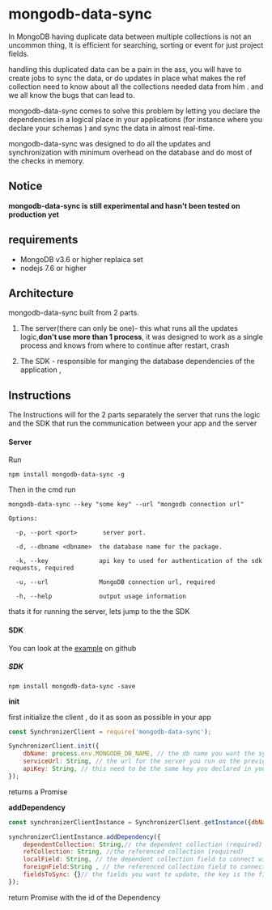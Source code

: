 <h1>mongodb-data-sync</h1>
In MongoDB having duplicate data between multiple collections is not an uncommon thing, It is efficient for searching, sorting or event for just project fields.
 
handling this duplicated data can be a pain in the ass, you will have to create jobs to sync the data, or do updates in place what makes the ref collection need to know about all the collections needed data from him . and we all know the bugs that can lead to.

mongodb-data-sync comes to solve this problem by letting you declare the dependencies in a logical place in your applications (for instance where you declare your schemas ) and sync the data in almost real-time.   

mongodb-data-sync was designed to do all the updates and synchronization with minimum overhead on the database and do most of the checks in memory. 

<h2>Notice</h2>
<strong>mongodb-data-sync is still experimental and hasn't been tested on production yet</strong> 

<h2>requirements</h2>
<ul>
<li>MongoDB v3.6 or higher replaica set </li>
<li>nodejs 7.6 or higher </li>

</ul>
<h2>Architecture</h2>
mongodb-data-sync built from 2 parts.

1. The server(there can only be one)- this what runs all the updates logic,<strong>don't use  more than 1 process</strong>, it was designed to work as a single process and knows from where to continue after restart, crash 

2. The SDK - responsible for manging the database dependencies of the application ,

<h2>Instructions</h2>

The Instructions will for the 2 parts separately the server that runs the logic and the SDK that run the communication between your app and the server 

<h4>Server</h4>

Run  

```
npm install mongodb-data-sync -g
```
 
Then in the cmd run
 
```
mongodb-data-sync --key "some key" --url "mongodb connection url"
```
```
Options:

  -p, --port <port>       server port. 
  
  -d, --dbname <dbname>  the database name for the package. 
  
  -k, --key              api key to used for authentication of the sdk requests, required
  
  -u, --url              MongoDB connection url, required
  
  -h, --help             output usage information
```

thats it for running the server, lets jump to the the SDK  

<h4>SDK</h4>

You can look at the <a href='https://github.com/amit221/mongodb-denormalized-data-sync/tree/master/example'>example</a> on github

<h5>SDK</h5>

```
npm install mongodb-data-sync -save
```

<strong>init</strong>

first initialize the client , do it as soon as possible in your app
```javascript
const SynchronizerClient = require('mongodb-data-sync');

SynchronizerClient.init({
    dbName: process.env.MONGODB_DB_NAME, // the db name you want the synchronization to work on (required)
    serviceUrl: String, // the url for the server you run on the previous stage (required),  
    apiKey: String, // this need to be the same key you declared in your server (required)
}); 
```
returns a Promise


<strong>addDependency</strong>


```javascript
const synchronizerClientInstance = SynchronizerClient.getInstance({dbName: process.env.MONGODB_DB_NAME});

synchronizerClientInstance.addDependency({
	dependentCollection: String,// the dependent collection (required)
	refCollection: String, //the referenced collection (required)
	localField: String, // the dependent collection field to connect with (required)
	foreignField:String , // the referenced collection field to connect with, default _id ,using other field then _id will cuz an extra join for each check (optional)
	fieldsToSync: {}// the fields you want to update, the key is the field on the  dependentCollection and the value is for the refCollection
});
```

return Promise with the id of the Dependency 

